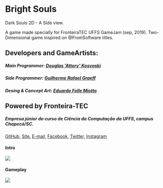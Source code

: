 # Bright Souls
Dark Souls  2D - A Side view.

A game made specially for FronteiraTEC UFFS GameJam (sep, 2019).
Two-Dimensional game inspired on @FromSoftware titles.

## Developers and GameArtists: 
##### Main Programmer: [Douglas 'Attory' Kosvoski](https://github.com/DouglasKosvoski)
##### Side Programmer: [Guilherme Rafael Graeff](https://github.com/GuilhermeGraeff)
##### Desing & Concept Art: [Eduardo Folle Miotto](https://github.com/edo-folle)
   


## Powered by Fronteira-TEC
##### Empresa júnior do curso de Ciência da Computação da UFFS, campus Chapecó/SC. 
[GitHub,](https://github.com/FronteiraTec) [ Site.](http://fronteiratec.com) [E-mail,](contato@fronteiratec.com) 
[Facebook,](asdasd.com) [Twitter,]() [Instagram](https://instagram.com/fronteiratec/)


#### Intro
![](https://github.com/DouglasKosvoski/BrightSouls/blob/master/screenshots/intro.png)

#### Gameplay
   ![](https://github.com/DouglasKosvoski/BrightSouls/blob/master/screenshots/gm1.png)
